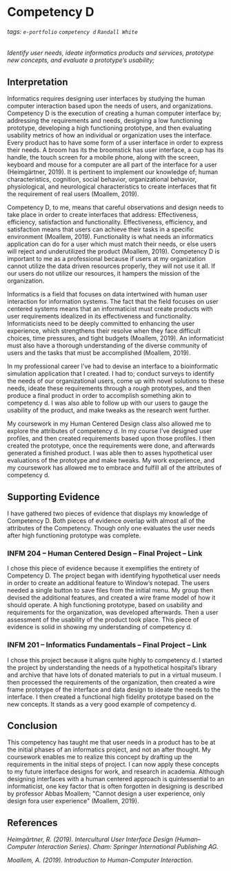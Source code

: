 # Competency D

###### tags: `e-portfolio` `competency d` `Randall White`

*Identify user needs, ideate informatics products and services, prototype new concepts, and evaluate a prototype’s usability;*

## Interpretation

Informatics requires designing user interfaces by studying the human computer interaction based upon the needs of users, and organizations. Competency D is the execution of creating a human computer interface by; addressing the requirements and needs, designing a low functioning prototype, developing a high functioning prototype, and then evaluating usability metrics of how an individual or organization uses the interface. Every product has to have some form of a user interface in order to express their needs. A broom has its the broomstick has user interface, a cup has its handle, the touch screen for a mobile phone, along with the screen, keyboard and mouse for a computer are all part of the interface for a user (Heimgärtner, 2019).  It is pertinent to implement our knowledge of; human characteristics, cognition, social behavior, organizational behavior, physiological, and neurological characteristics to create interfaces that fit the requirement of real users (Moallem, 2019).

Competency D, to me, means that careful observations and design needs to take place in order to create interfaces that address: Effectiveness, efficiency, satisfaction and functionality. Effectiveness, efficiency, and satisfaction means that users can achieve their tasks in a specific environment (Moallem, 2019). Functionality is what needs an informatics application can do for a user which must match their needs, or else users will reject and underutilized the product (Moallem, 2019). Competency D is important to me as a professional because if users at my organization cannot utilize the data driven resources properly, they will not use it all. If our users do not utilize our resources, it hampers the mission of the organization. 

Informatics is a field that focuses on data intertwined with human user interaction for information systems. The fact that the field focuses on user centered systems means that an informaticist must create products with user requirements idealized in its effectiveness and functionality. Informaticists need to be deeply committed to enhancing the user experience, which strengthens their resolve when they face difficult choices, time pressures, and tight budgets (Moallem, 2019). An informaticist must also have a thorough understanding of the diverse community of users and the tasks that must be accomplished (Moallem, 2019).

In my professional career I’ve had to devise an interface to a bioinformatic simulation application that I created. I had to; conduct surveys to identify the needs of our organizational users, come up with novel solutions to these needs, ideate these requirements through a rough prototypes, and then produce a final product in order to accomplish something akin to competency d. I was also able to follow up with our users to gauge the usability of the product, and make tweaks as the research went further.

My coursework in my Human Centered Design class also allowed me to explore the attributes of competency d. In my course I’ve designed user profiles, and then created requirements based upon those profiles. I then created the prototype, once the requirements were done, and afterwards generated a finished product. I was able then to asses hypothetical user evaluations of the prototype and make tweaks. My work experience, and my coursework has allowed me to embrace and fulfill all of the attributes of competency d. 

## Supporting Evidence

I have gathered two pieces of evidence that displays my knowledge of Competency D. Both pieces of evidence overlap with almost all of the attributes of the Competency. Though only one evaluates the user needs after high functioning prototype was complete.


### INFM 204 – Human Centered Design – Final Project – Link

I chose this piece of evidence because it exemplifies the entirety of Competency D. The project began with identifying hypothetical user needs in order to create an additional feature to Window’s notepad. The users needed a single button to save files from the initial menu. My group then devised the additional features, and created a wire frame model of how it should operate. A high functioning prototype, based on usability and requirements for the organization, was developed afterwards. Then a user assessment of the usability of the product took place. This piece of evidence is solid in showing my understanding of competency d.


### INFM 201 – Informatics Fundamentals – Final Project – Link 

I chose this project because it aligns quite highly to competency d. I started the project by understanding the needs of a hypothetical hospital’s library and archive that have lots of donated materials to put in a virtual museum. I then processed the requirements of the organization, then created a wire frame prototype of the interface and data design to ideate the needs to the interface. I then created a functional high fidelity prototype based on the new concepts. It stands as a very good example of competency d.

## Conclusion

This competency has taught me that user needs in a product has to be at the initial phases of an informatics project, and not an after thought. My coursework enables me to realize this concept by drafting up the requirements in the initial steps of project. I can now apply these concepts to my future interface designs for work, and research in academia. Although designing interfaces with a human centered approach is quintessential to an informaticist, one key factor that is often forgotten in designing is described by professor Abbas Moallem; "Cannot design a user experience, only design fora user experience" (Moallem, 2019).

## References

*Heimgärtner, R. (2019). Intercultural User Interface Design (Human–Computer Interaction Series). 	Cham: Springer International Publishing AG.*

*Moallem, A. (2019). Introduction to Human-Computer Interaction.*